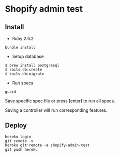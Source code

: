 # Shopify admin test

## Install

* Ruby 2.6.2

`bundle install`

* Setup database

```
$ brew install postgresql
$ rails db:create
$ rails db:migrate
```

* Run specs

`guard`

Save specific spec file or press [enter] to run all specs.

Saving a controller will run corresponding features.

## Deploy

```
heroku login
git remote -v
heroku git:remote -a shopify-admin-test
git push heroku
```
